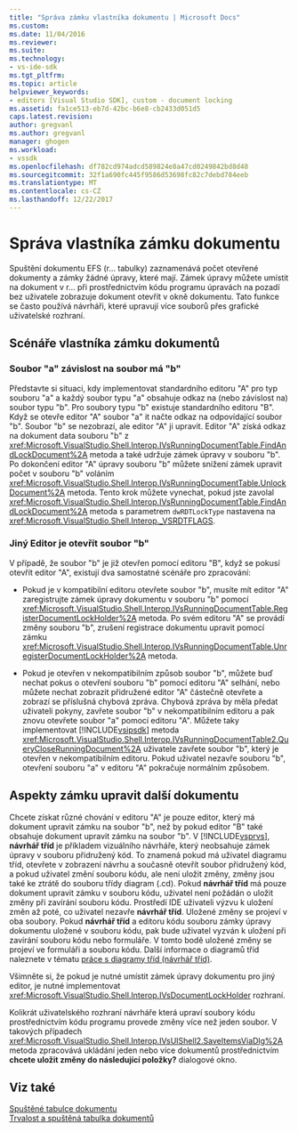 ```yaml
---
title: "Správa zámku vlastníka dokumentu | Microsoft Docs"
ms.custom: 
ms.date: 11/04/2016
ms.reviewer: 
ms.suite: 
ms.technology:
- vs-ide-sdk
ms.tgt_pltfrm: 
ms.topic: article
helpviewer_keywords:
- editors [Visual Studio SDK], custom - document locking
ms.assetid: fa1ce513-eb7d-42bc-b6e8-cb2433d051d5
caps.latest.revision: 
author: gregvanl
ms.author: gregvanl
manager: ghogen
ms.workload:
- vssdk
ms.openlocfilehash: df782cd974adcd589824e8a47cd0249842bd8d48
ms.sourcegitcommit: 32f1a690fc445f9586d53698fc82c7debd784eeb
ms.translationtype: MT
ms.contentlocale: cs-CZ
ms.lasthandoff: 12/22/2017
---
```

# <a name="document-lock-holder-management"></a>Správa vlastníka zámku dokumentu
Spuštění dokumentu EFS (r... tabulky) zaznamenává počet otevřené dokumenty a zámky žádné úpravy, které mají. Zámek úpravy můžete umístit na dokument v r... při prostřednictvím kódu programu úpravách na pozadí bez uživatele zobrazuje dokument otevřít v okně dokumentu. Tato funkce se často používá návrháři, které upravují více souborů přes grafické uživatelské rozhraní.  
  
## <a name="document-lock-holder-scenarios"></a>Scénáře vlastníka zámku dokumentů  
  
### <a name="file-a-has-a-dependence-on-file-b"></a>Soubor "a" závislost na soubor má "b"  
 Představte si situaci, kdy implementovat standardního editoru "A" pro typ souboru "a" a každý soubor typu "a" obsahuje odkaz na (nebo závislost na) soubor typu "b". Pro soubory typu "b" existuje standardního editoru "B". Když se otevře editor "A" soubor "a" it načte odkaz na odpovídající soubor "b". Soubor "b" se nezobrazí, ale editor "A" ji upravit. Editor "A" získá odkaz na dokument data souboru "b" z <xref:Microsoft.VisualStudio.Shell.Interop.IVsRunningDocumentTable.FindAndLockDocument%2A> metoda a také udržuje zámek úpravy v souboru "b". Po dokončení editor "A" úpravy souboru "b" můžete snížení zámek upravit počet v souboru "b" voláním <xref:Microsoft.VisualStudio.Shell.Interop.IVsRunningDocumentTable.UnlockDocument%2A> metoda. Tento krok můžete vynechat, pokud jste zavolal <xref:Microsoft.VisualStudio.Shell.Interop.IVsRunningDocumentTable.FindAndLockDocument%2A> metoda s parametrem `dwRDTLockType` nastavena na <xref:Microsoft.VisualStudio.Shell.Interop._VSRDTFLAGS>.  
  
### <a name="file-b-is-opened-by-a-different-editor"></a>Jiný Editor je otevřít soubor "b"  
 V případě, že soubor "b" je již otevřen pomocí editoru "B", když se pokusí otevřít editor "A", existují dva samostatné scénáře pro zpracování:  
  
-   Pokud je v kompatibilní editoru otevřete soubor "b", musíte mít editor "A" zaregistrujte zámek úpravy dokumentu v souboru "b" pomocí <xref:Microsoft.VisualStudio.Shell.Interop.IVsRunningDocumentTable.RegisterDocumentLockHolder%2A> metoda. Po svém editoru "A" se provádí změny souboru "b", zrušení registrace dokumentu upravit pomocí zámku <xref:Microsoft.VisualStudio.Shell.Interop.IVsRunningDocumentTable.UnregisterDocumentLockHolder%2A> metoda.  
  
-   Pokud je otevřen v nekompatibilním způsob soubor "b", můžete buď nechat pokus o otevření souboru "b" pomocí editoru "A" selhání, nebo můžete nechat zobrazit přidružené editor "A" částečně otevřete a zobrazí se příslušná chybová zpráva. Chybová zpráva by měla předat uživateli pokyny, zavřete soubor "b" v nekompatibilním editoru a pak znovu otevřete soubor "a" pomocí editoru "A". Můžete taky implementovat [!INCLUDE[vsipsdk](../extensibility/includes/vsipsdk_md.md)] metoda <xref:Microsoft.VisualStudio.Shell.Interop.IVsRunningDocumentTable2.QueryCloseRunningDocument%2A> uživatele zavřete soubor "b", který je otevřen v nekompatibilním editoru. Pokud uživatel nezavře souboru "b", otevření souboru "a" v editoru "A" pokračuje normálním způsobem.  
  
## <a name="additional-document-edit-lock-considerations"></a>Aspekty zámku upravit další dokumentu  
 Chcete získat různé chování v editoru "A" je pouze editor, který má dokument upravit zámku na soubor "b", než by pokud editor "B" také obsahuje dokument upravit zámku na soubor "b". V [!INCLUDE[vsprvs](../code-quality/includes/vsprvs_md.md)], **návrhář tříd** je příkladem vizuálního návrháře, který neobsahuje zámek úpravy v souboru přidružený kód. To znamená pokud má uživatel diagramu tříd, otevřete v zobrazení návrhu a současně otevřít soubor přidružený kód, a pokud uživatel změní souboru kódu, ale není uložit změny, změny jsou také ke ztrátě do souboru třídy diagram (.cd). Pokud **návrhář tříd** má pouze dokument upravit zámku v souboru kódu, uživatel není požádán o uložit změny při zavírání souboru kódu. Prostředí IDE uživateli výzvu k uložení změn až poté, co uživatel nezavře **návrhář tříd**. Uložené změny se projeví v oba soubory. Pokud **návrhář tříd** a editoru kódu souboru zámky úpravy dokumentu uložené v souboru kódu, pak bude uživatel vyzván k uložení při zavírání souboru kódu nebo formuláře. V tomto bodě uložené změny se projeví ve formuláři a souboru kódu. Další informace o diagramů tříd naleznete v tématu [práce s diagramy tříd (návrhář tříd)](../ide/working-with-class-diagrams-class-designer.md).  
  
 Všimněte si, že pokud je nutné umístit zámek úpravy dokumentu pro jiný editor, je nutné implementovat <xref:Microsoft.VisualStudio.Shell.Interop.IVsDocumentLockHolder> rozhraní.  
  
 Kolikrát uživatelského rozhraní návrháře která upraví soubory kódu prostřednictvím kódu programu provede změny více než jeden soubor. V takových případech <xref:Microsoft.VisualStudio.Shell.Interop.IVsUIShell2.SaveItemsViaDlg%2A> metoda zpracovává ukládání jeden nebo více dokumentů prostřednictvím **chcete uložit změny do následující položky?** dialogové okno.  
  
## <a name="see-also"></a>Viz také  
 [Spuštěné tabulce dokumentu](../extensibility/internals/running-document-table.md)   
 [Trvalost a spuštěná tabulka dokumentů](../extensibility/internals/persistence-and-the-running-document-table.md)